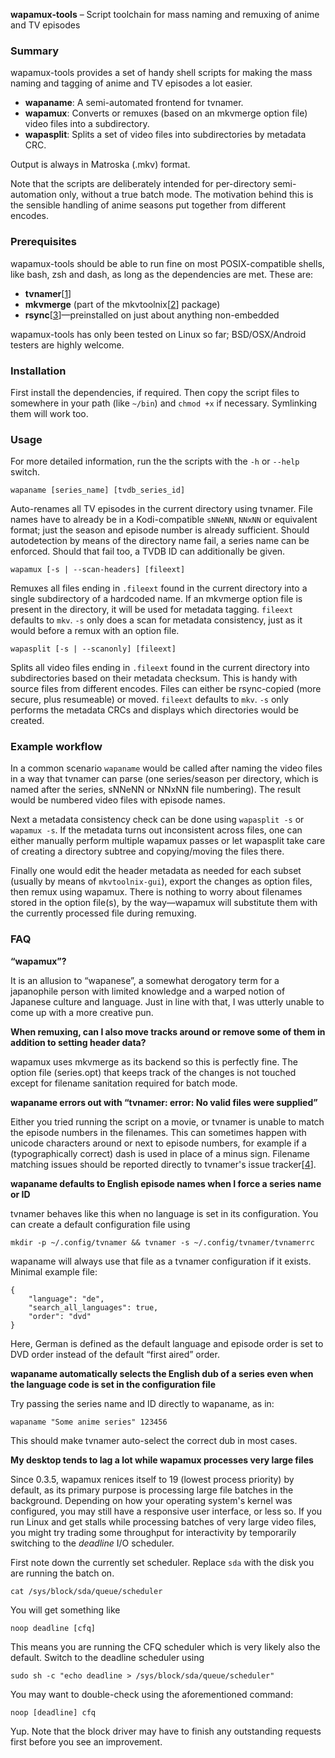 **wapamux-tools** – Script toolchain for mass naming and remuxing of anime and
TV episodes


### Summary ###

wapamux-tools provides a set of handy shell scripts for making the mass naming
and tagging of anime and TV episodes a lot easier.

* **wapaname**: A semi-automated frontend for tvnamer.
* **wapamux**: Converts or remuxes (based on an mkvmerge option file) video
  files into a subdirectory.
* **wapasplit**: Splits a set of video files into subdirectories by metadata
  CRC.

Output is always in Matroska (.mkv) format.

Note that the scripts are deliberately intended for per-directory
semi-automation only, without a true batch mode. The motivation behind this is
the sensible handling of anime seasons put together from different encodes.


### Prerequisites ###

wapamux-tools should be able to run fine on most POSIX-compatible shells, like
bash, zsh and dash, as long as the dependencies are met. These are:

* **tvnamer**[[1]]
* **mkvmerge** (part of the mkvtoolnix[[2]] package)
* **rsync**[[3]]—preinstalled on just about anything non-embedded

wapamux-tools has only been tested on Linux so far; BSD/OSX/Android testers
are highly welcome.


### Installation ###

First install the dependencies, if required. Then copy the script files to
somewhere in your path (like `~/bin`) and `chmod +x` if necessary.
Symlinking them will work too.


### Usage ###

For more detailed information, run the the scripts with the `-h` or
`--help` switch.

    wapaname [series_name] [tvdb_series_id]

Auto-renames all TV episodes in the current directory using tvnamer. File
names have to already be in a Kodi-compatible `sNNeNN`, `NNxNN` or
equivalent format; just the season and episode number is already sufficient.
Should autodetection by means of the directory name fail, a series name can be
enforced. Should that fail too, a TVDB ID can additionally be given.

    wapamux [-s | --scan-headers] [fileext]

Remuxes all files ending in `.fileext` found in the current directory into
a single subdirectory of a hardcoded name. If an mkvmerge option file is
present in the directory, it will be used for metadata tagging. `fileext`
defaults to `mkv`. `-s` only does a scan for metadata consistency,
just as it would before a remux with an option file.

    wapasplit [-s | --scanonly] [fileext]

Splits all video files ending in `.fileext` found in the current directory
into subdirectories based on their metadata checksum. This is handy with
source files from different encodes. Files can either be rsync-copied (more
secure, plus resumeable) or moved. `fileext` defaults to `mkv`.
`-s` only performs the metadata CRCs and displays which directories would
be created.


### Example workflow ###

In a common scenario `wapaname` would be called after naming the video
files in a way that tvnamer can parse (one series/season per directory, which
is named after the series, sNNeNN or NNxNN file numbering). The result would
be numbered video files with episode names.

Next a metadata consistency check can be done using `wapasplit -s` or
`wapamux -s`. If the metadata turns out inconsistent across files, one can
either manually perform multiple wapamux passes or let wapasplit take care of
creating a directory subtree and copying/moving the files there.

Finally one would edit the header metadata as needed for each subset (usually
by means of `mkvtoolnix-gui`), export the changes as option files, then
remux using wapamux. There is nothing to worry about filenames stored in the
option file(s), by the way—wapamux will substitute them with the currently
processed file during remuxing.


### FAQ ###

**“wapamux”?**

It is an allusion to “wapanese”, a somewhat derogatory term for a japanophile
person with limited knowledge and a warped notion of Japanese culture and
language. Just in line with that, I was utterly unable to come up with a more
creative pun.

**When remuxing, can I also move tracks around or remove some of them in
addition to setting header data?**

wapamux uses mkvmerge as its backend so this is perfectly fine. The option
file (series.opt) that keeps track of the changes is not touched except for
filename sanitation required for batch mode.

**wapaname errors out with “tvnamer: error: No valid files were supplied”**

Either you tried running the script on a movie, or tvnamer is unable to match
the episode numbers in the filenames. This can sometimes happen with unicode
characters around or next to episode numbers, for example if a
(typographically correct) dash is used in place of a minus sign. Filename
matching issues should be reported directly to tvnamer's issue tracker[[4]].

**wapaname defaults to English episode names when I force a series name or ID**

tvnamer behaves like this when no language is set in its configuration. You
can create a default configuration file using

    mkdir -p ~/.config/tvnamer && tvnamer -s ~/.config/tvnamer/tvnamerrc

wapaname will always use that file as a tvnamer configuration if it exists.
Minimal example file:

    {
        "language": "de", 
        "search_all_languages": true, 
        "order": "dvd" 
    }

Here, German is defined as the default language and episode order is set to
DVD order instead of the default “first aired” order.

**wapaname automatically selects the English dub of a series even when the
language code is set in the configuration file**

Try passing the series name and ID directly to wapaname, as in:

    wapaname "Some anime series" 123456

This should make tvnamer auto-select the correct dub in most cases.

**My desktop tends to lag a lot while wapamux processes very large files**

Since 0.3.5, wapamux renices itself to 19 (lowest process priority) by
default, as its primary purpose is processing large file batches in the
background. Depending on how your operating system's kernel was configured,
you may still have a responsive user interface, or less so. If you run Linux
and get stalls while processing batches of very large video files, you might
try trading some throughput for interactivity by temporarily switching to the
*deadline* I/O scheduler.

First note down the currently set scheduler. Replace `sda` with the disk you
are running the batch on.

    cat /sys/block/sda/queue/scheduler

You will get something like

    noop deadline [cfq]

This means you are running the CFQ scheduler which is very likely also the
default. Switch to the deadline scheduler using

    sudo sh -c "echo deadline > /sys/block/sda/queue/scheduler"

You may want to double-check using the aforementioned command:

    noop [deadline] cfq

Yup. Note that the block driver may have to finish any outstanding requests
first before you see an improvement.


[1]: https://github.com/dbr/tvnamer

[2]: https://mkvtoolnix.download

[3]: https://rsync.samba.org/

[4]: https://github.com/dbr/tvnamer/issues
